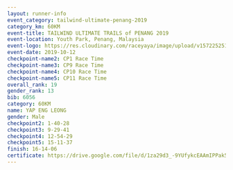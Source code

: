 ```yaml
---
layout: runner-info 
event_category: tailwind-ultimate-penang-2019 
category_km: 60KM 
event-title: TAILWIND ULTIMATE TRAILS of PENANG 2019 
event-location: Youth Park, Penang, Malaysia 
event-logo: https://res.cloudinary.com/raceyaya/image/upload/v1572252513/logo/utop-2019_h9tzys.jpg 
event-date: 2019-10-12 
checkpoint-name2: CP1 Race Time 
checkpoint-name3: CP9 Race Time 
checkpoint-name4: CP10 Race Time 
checkpoint-name5: CP11 Race Time 
overall_rank: 19
gender_rank: 13
bib: 6056
category: 60KM
name: YAP ENG LEONG
gender: Male
checkpoint2: 1-40-28
checkpoint3: 9-29-41
checkpoint4: 12-54-29
checkpoint5: 15-11-37
finish: 16-14-06
certificate: https://drive.google.com/file/d/1za29d3_-9YUfykcEAAmIPPak5O31rgqF/view?usp=sharing
---
```

